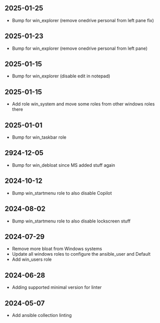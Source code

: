 ## 2025-01-25
* Bump for win_explorer (remove onedrive personal from left pane fix)

## 2025-01-23
* Bump for win_explorer (remove onedrive personal from left pane)

## 2025-01-15
* Bump for win_explorer (disable edit in notepad)

## 2025-01-15
* Add role win_system and move some roles from other windows roles there

## 2025-01-01
* Bump for win_taskbar role

## 2924-12-05
* Bump for win_debloat since MS added stuff again

## 2024-10-12
* Bump win_startmenu role to also disable Copilot

## 2024-08-02
* Bump win_startmenu role to also disable lockscreen stuff

## 2024-07-29
* Remove more bloat from Windows systems
* Update all windows roles to configure the ansible_user and Default
* Add win_users role

## 2024-06-28
* Adding supported minimal version for linter

## 2024-05-07
* Add ansible collection linting

